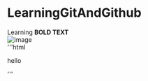 # LearningGitAndGithub
Learning
**BOLD TEXT**<br>
![image](C:\Users\DELL\Desktop\2.jpg)<br>
'''html
<p fontcolor="red">hello</p>
'''

